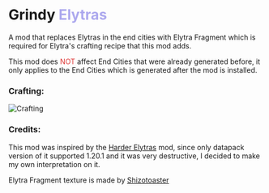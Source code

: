 # Grindy <font color="#ada9ee">Elytras</font>

A mod that replaces Elytras in the end cities with Elytra Fragment which is required for Elytra's crafting recipe that this mod adds.

This mod does <font color="#de3735">NOT</font> affect End Cities that were already generated before, it only applies to the End Cities which is generated after the mod is installed.

### Crafting:

![Crafting](https://cdn.modrinth.com/data/cached_images/27fa48ab1e1b3a1182741bc01fe17b788dba0d2b.png)

### Credits:

This mod was inspired by the [Harder Elytras](https://modrinth.com/mod/harder-elytras) mod, since only datapack version of it supported 1.20.1 and it was very destructive, I decided to make my own interpretation on it.

Elytra Fragment texture is made by [Shizotoaster](https://modrinth.com/user/shizotoaster)